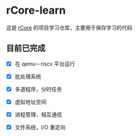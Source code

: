# rCore-learn
 这是 [rCore](https://github.com/rcore-os/rCore) 的项目学习仓库，主要用于保存学习的代码

## 目前已完成
- [x] 在 qemu－riscv 平台运行
- [x] 批处理系统
- [x] 多道程序，分时任务
- [x] 虚拟地址空间
- [x] 进程管理，相互通信
- [x] 文件系统，I/O 重定向
 

